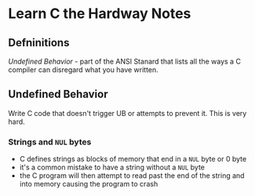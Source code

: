 # Learn C the Hardway Notes

## Defninitions

_Undefined Behavior_ - part of the ANSI Stanard that lists all the ways a C compiler can disregard what you have written.

## Undefined Behavior

Write C code that doesn't trigger UB or attempts to prevent it. This is very hard.

### Strings and `NUL` bytes
* C defines strings as blocks of memory that end in a `NUL` byte or 0 byte
* it's a common mistake to have a string without a `NUL` byte
* the C program will then attempt to read past the end of the string and into memory causing the program to crash


